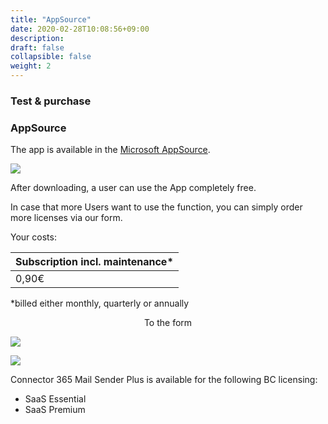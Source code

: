 ```yaml
---
title: "AppSource"
date: 2020-02-28T10:08:56+09:00
description: 
draft: false
collapsible: false
weight: 2
---
```

### Test & purchase

### AppSource

The app is available in the [Microsoft AppSource](https://appsource.microsoft.com/en-us/product/dynamics-365-business-central/PUBID.belwaregmbh2|AID.mailattachmentsplus|PAPPID.bedbabd4-3c73-482d-b8f5-1813e5a2493c).

![](images/apps/attachmentappsource.PNG)

After downloading, a user can use the App completely free.

In case that more Users want to use the function, you can simply order more licenses via our form.

Your costs:

| Subscription incl. maintenance* |
|---------------------------------|
|0,90€                            |

*billed either monthly, quarterly or annually

<p style="text-align: center;">
To the form
</p>

[<img src="/images/apps/Forms_plus.png">](https://forms.office.com/pages/responsepage.aspx?id=wbg8p1B5wk60E37fEWJ6gDRBQTgxSJtOuCsCUFr9Wj5UQjg1Wkg0SVVEN0w5T1AxUEdKTlc1TU40US4u)

![](/images/apps/senderforms_removed.PNG)
 
Connector 365 Mail Sender Plus is available for the following BC licensing:

- SaaS Essential
- SaaS Premium


